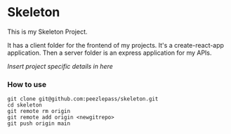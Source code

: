 # Skeleton

This is my Skeleton Project.

It has a client folder for the frontend of my projects. It's a create-react-app application. Then a server folder is an express application for my APIs.

_Insert project specific details in here_

### How to use

```
git clone git@github.com:peezlepass/skeleton.git
cd skeleton
git remote rm origin
git remote add origin <newgitrepo>
git push origin main
```
